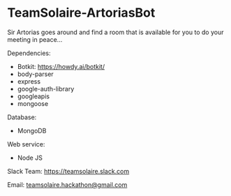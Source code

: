 # TeamSolaire-ArtoriasBot
Sir Artorias goes around and find a room that is available for you to do your meeting in peace...

Dependencies:
- Botkit: https://howdy.ai/botkit/
- body-parser
- express
- google-auth-library
- googleapis
- mongoose

Database: 
- MongoDB

Web service:
- Node JS

Slack Team:
https://teamsolaire.slack.com

Email:
teamsolaire.hackathon@gmail.com
